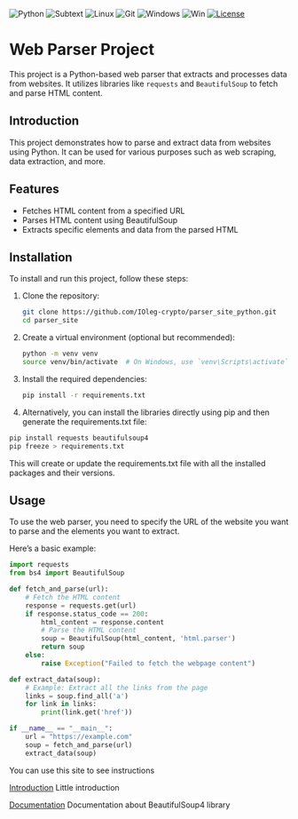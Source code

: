![Python](https://img.shields.io/badge/python-%2314354C.svg?style=for-the-badge&logo=python&logoColor=whit)
![Subtext](https://img.shields.io/badge/sublime%20text-%23FF9800.svg?&style=for-the-badge&logo=sublime%20text&logoColor=black)
![Linux](https://img.shields.io/badge/Linux-FCC624?style=for-the-badge&logo=linux&logoColor=black)
![Git](https://img.shields.io/badge/git-%23F05033.svg?style=for-the-badge&logo=git&logoColor=white)
![Windows](https://img.shields.io/badge/github-%23121011.svg?style=for-the-badge&logo=github&logoColor=white)
![Win](https://img.shields.io/badge/Windows-0078D6?style=for-the-badge&logo=windows&logoColor=white")
[![License](https://img.shields.io/badge/License-MIT-yellow.svg)](https://opensource.org/licenses/MIT)

# Web Parser Project

This project is a Python-based web parser that extracts and processes data from websites. It utilizes libraries like `requests` and `BeautifulSoup` to fetch and parse HTML content.

## Introduction

This project demonstrates how to parse and extract data from websites using Python. It can be used for various purposes such as web scraping, data extraction, and more.

## Features

- Fetches HTML content from a specified URL
- Parses HTML content using BeautifulSoup
- Extracts specific elements and data from the parsed HTML

## Installation

To install and run this project, follow these steps:

1. Clone the repository:

   ```bash
   git clone https://github.com/IOleg-crypto/parser_site_python.git
   cd parser_site
   ```

2. Create a virtual environment (optional but recommended):

   ```bash
   python -m venv venv
   source venv/bin/activate  # On Windows, use `venv\Scripts\activate`
   ```

3. Install the required dependencies:

   ```bash
   pip install -r requirements.txt
   ```

4. Alternatively, you can install the libraries directly using pip and then generate the requirements.txt file:

```sh
pip install requests beautifulsoup4
pip freeze > requirements.txt
```

This will create or update the requirements.txt file with all the installed packages and their versions.

## Usage

To use the web parser, you need to specify the URL of the website you want to parse and the elements you want to extract.

Here’s a basic example:

```python
import requests
from bs4 import BeautifulSoup

def fetch_and_parse(url):
    # Fetch the HTML content
    response = requests.get(url)
    if response.status_code == 200:
        html_content = response.content
        # Parse the HTML content
        soup = BeautifulSoup(html_content, 'html.parser')
        return soup
    else:
        raise Exception("Failed to fetch the webpage content")

def extract_data(soup):
    # Example: Extract all the links from the page
    links = soup.find_all('a')
    for link in links:
        print(link.get('href'))

if __name__ == "__main__":
    url = "https://example.com"
    soup = fetch_and_parse(url)
    extract_data(soup)
```

You can use this site to see instructions

[Introduction](https://mate.academy/blog/ru/python-ru/python-web-parser/) Little introduction

[Documentation](https://www.crummy.com/software/BeautifulSoup/bs4/doc.ru/bs4ru.html) Documentation about BeautifulSoup4 library
